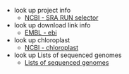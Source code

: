 + look up project info
  + [NCBI - SRA RUN selector](https://trace.ncbi.nlm.nih.gov/Traces/study/?go=home)
+ look up download link info
  + [EMBL - ebi](https://www.ebi.ac.uk)
+ look up chloroplast
  + [NCBI - chloroplast](https://www.ncbi.nlm.nih.gov/genomes/GenomesGroup.cgi?opt=plastid&taxid=2759)
+ look up Lists of sequenced genomes
  + [Lists of sequenced genomes](https://en.wikipedia.org/wiki/Lists_of_sequenced_genomes)
